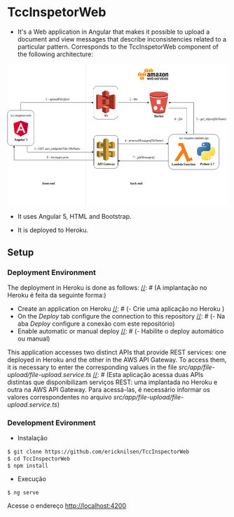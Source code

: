 # TccInspetorWeb

- It's a Web application in Angular that makes it possible to upload a document and view messages that describe inconsistencies related to a particular pattern. Corresponds to the TccInspetorWeb component of the following architecture:

[//]: # (- É uma aplicação Web em Angular que possibilita a realização de upload de um arquivo texto e visualização de mensagens que descrevem inconsistências no conteúdo do arquivo em relação a determinado padrão. Corresponde ao componente TccInspetorWeb da arquitetura abaixo:)

![](https://github.com/ericknilsen/TccInspetorCore/blob/master/docs/Arquitetura_ABNT.png)

- It uses Angular 5, HTML and Bootstrap.

[//]: # (- Utiliza as tecnologias Angular 5, HTML e Bootstrap.)

- It is deployed to Heroku.

[//]: # (- Está implantada no Heroku.)


## Setup

### Deployment Environment

The deployment in Heroku is done as follows:
[//]: # (A implantação no Heroku é feita da seguinte forma:)

- Create an application on Heroku
[//]: # (- Crie uma aplicação no Heroku )
- On the _Deploy_ tab configure the connection to this repository
[//]: # (- Na aba _Deploy_ configure a conexão com este repositório)
- Enable automatic or manual deploy
[//]: # (- Habilite o deploy automático ou manual)

This application accesses two distinct APIs that provide REST services: one deployed in Heroku and the other in the AWS API Gateway. To access them, it is necessary to enter the corresponding values in the file _src/app/file-upload/file-upload.service.ts_
[//]: # (Esta aplicação acessa duas APIs distintas que disponibilizam serviços REST: uma implantada no Heroku e outra na AWS API Gateway. Para acessá-las, é necessário informar os valores correspondentes no arquivo _src/app/file-upload/file-upload.service.ts_)


### Development Evironment

- Instalação

```shell
$ git clone https://github.com/ericknilsen/TccInspectorWeb
$ cd TccInspectorWeb
$ npm install
```
- Execução

```shell
$ ng serve
```
Acesse o endereço [http://localhost:4200](http://localhost:4200)




